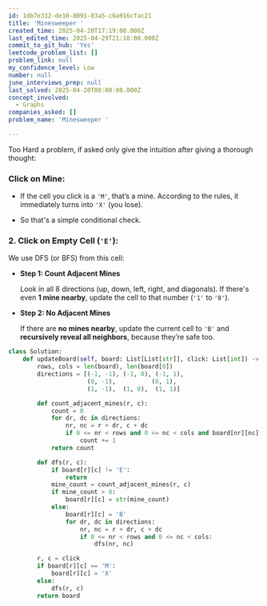 ```yaml
---
id: 1db7e332-de10-8091-83a5-c6a916cfac21
title: 'Minesweeper '
created_time: 2025-04-20T17:19:00.000Z
last_edited_time: 2025-04-29T21:18:00.000Z
commit_to_git_hub: 'Yes'
leetcode_problem_list: []
problem_link: null
my_confidence_level: Low
number: null
june_interviews_prep: null
last_solved: 2025-04-20T00:00:00.000Z
concept_involved:
  - Graphs
companies_asked: []
problem_name: 'Minesweeper '

---
```


Too Hard a problem, if asked only give the intuition after giving a thorough thought:

### **Click on Mine**:

*   If the cell you click is a `'M'`, that’s a mine. According to the rules, it immediately turns into `'X'` (you lose).

*   So that's a simple conditional check.

### 2. **Click on Empty Cell (****`'E'`****)**:

We use DFS (or BFS) from this cell:

*   **Step 1: Count Adjacent Mines**

    Look in all 8 directions (up, down, left, right, and diagonals).
    If there's even **1 mine nearby**, update the cell to that number (`'1'` to `'8'`).

*   **Step 2: No Adjacent Mines**

    If there are **no mines nearby**, update the current cell to `'B'` and **recursively reveal all neighbors**, because they’re safe too.

```python
class Solution:
    def updateBoard(self, board: List[List[str]], click: List[int]) -> List[List[str]]:
        rows, cols = len(board), len(board[0])
        directions = [(-1, -1), (-1, 0), (-1, 1),
                      (0, -1),          (0, 1),
                      (1, -1),  (1, 0),  (1, 1)]

        def count_adjacent_mines(r, c):
            count = 0
            for dr, dc in directions:
                nr, nc = r + dr, c + dc
                if 0 <= nr < rows and 0 <= nc < cols and board[nr][nc] == 'M':
                    count += 1
            return count

        def dfs(r, c):
            if board[r][c] != 'E':
                return
            mine_count = count_adjacent_mines(r, c)
            if mine_count > 0:
                board[r][c] = str(mine_count)
            else:
                board[r][c] = 'B'
                for dr, dc in directions:
                    nr, nc = r + dr, c + dc
                    if 0 <= nr < rows and 0 <= nc < cols:
                        dfs(nr, nc)

        r, c = click
        if board[r][c] == 'M':
            board[r][c] = 'X'
        else:
            dfs(r, c)
        return board

```
